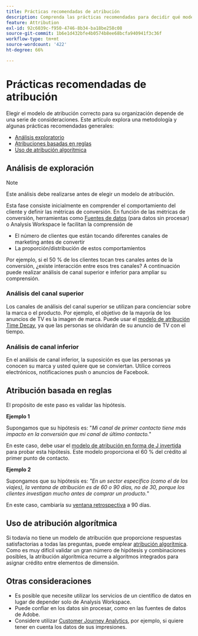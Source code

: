 ```yaml
---
title: Prácticas recomendadas de atribución
description: Comprenda las prácticas recomendadas para decidir qué modelo de atribución utilizar.
feature: Attribution
exl-id: 92c6039c-f950-4746-8b34-ba18be258c08
source-git-commit: 1b6e1d432bfe4b0574b8ee68bcfa940941f3c36f
workflow-type: tm+mt
source-wordcount: '422'
ht-degree: 66%

---
```


# Prácticas recomendadas de atribución

Elegir el modelo de atribución correcto para su organización depende de una serie de consideraciones. Este artículo explora una metodología y algunas prácticas recomendadas generales:

* [Análisis exploratorio](#exploratory-analysis)
* [Atribuciones basadas en reglas](#rule-base-attribution)
* [Uso de atribución algorítmica](#use-algorithmic-attribution)

## Análisis de exploración

>[!NOTE]
>Este análisis debe realizarse antes de elegir un modelo de atribución.

Esta fase consiste inicialmente en comprender el comportamiento del cliente y definir las métricas de conversión. En función de las métricas de conversión, herramientas como [Fuentes de datos](https://experienceleague.adobe.com/es/docs/analytics/export/analytics-data-feed/data-feed-overview) (para datos sin procesar) o Analysis Workspace le facilitan la comprensión de

* El número de clientes que están tocando diferentes canales de marketing antes de convertir
* La proporción/distribución de estos comportamientos

Por ejemplo, si el 50 % de los clientes tocan tres canales antes de la conversión, ¿existe interacción entre esos tres canales?
A continuación puede realizar análisis de canal superior e inferior para ampliar su comprensión.

### Análisis del canal superior

Los canales de análisis del canal superior se utilizan para concienciar sobre la marca o el producto. Por ejemplo, el objetivo de la mayoría de los anuncios de TV es la imagen de marca. Puede usar el [modelo de atribución Time Decay](/help/analysis-workspace/attribution/models.md), ya que las personas se olvidarán de su anuncio de TV con el tiempo.

### Análisis de canal inferior

En el análisis de canal inferior, la suposición es que las personas ya conocen su marca y usted quiere que se conviertan. Utilice correos electrónicos, notificaciones push o anuncios de Facebook.

## Atribución basada en reglas

El propósito de este paso es validar las hipótesis.

**Ejemplo 1**

Supongamos que su hipótesis es: &quot;*Mi canal de primer contacto tiene más impacto en la conversión que mi canal de último contacto.*&quot;

En este caso, debe usar el [modelo de atribución en forma de J invertida](/help/analysis-workspace/attribution/models.md) para probar esta hipótesis. Este modelo proporciona el 60 % del crédito al primer punto de contacto.

**Ejemplo 2**

Supongamos que su hipótesis es: *&quot;En un sector específico (como el de los viajes), la ventana de atribución es de 60 o 90 días, no de 30, porque los clientes investigan mucho antes de comprar un producto.*&quot;

En este caso, cambiaría su [ventana retrospectiva](https://experienceleague.adobe.com/es/docs/analytics/analyze/analysis-workspace/attribution/models) a 90 días.

## Uso de atribución algorítmica

Si todavía no tiene un modelo de atribución que proporcione respuestas satisfactorias a todas las preguntas, puede emplear [atribución algorítmica](/help/analysis-workspace/attribution/algorithmic.md). Como es muy difícil validar un gran número de hipótesis y combinaciones posibles, la atribución algorítmica recurre a algoritmos integrados para asignar crédito entre elementos de dimensión.

## Otras consideraciones

* Es posible que necesite utilizar los servicios de un científico de datos en lugar de depender solo de Analysis Workspace.
* Puede confiar en los datos sin procesar, como en las fuentes de datos de Adobe.
* Considere utilizar [Customer Journey Analytics](https://experienceleague.adobe.com/es/docs/analytics-platform/using/cja-overview/cja-b2c-overview/cja-overview), por ejemplo, si quiere tener en cuenta los datos de sus impresiones.
